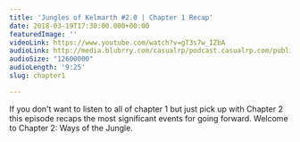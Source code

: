 ```yaml
---
title: 'Jungles of Kelmarth #2.0 | Chapter 1 Recap'
date: 2018-03-19T17:30:00.000+00:00
featuredImage: ''
videoLink: https://www.youtube.com/watch?v=gT3s7w_IZbA
audioLink: http://media.blubrry.com/casualrp/podcast.casualrp.com/public/Chapter%202%20Ep%200%20_%20Chapter%201%20Recap.mp3
audioSize: "12600000"
audioLength: '9:25'
slug: chapter1

---
```

If you don't want to listen to all of chapter 1 but just pick up with Chapter 2 this episode recaps the most significant events for going forward. Welcome to Chapter 2: Ways of the Jungle.